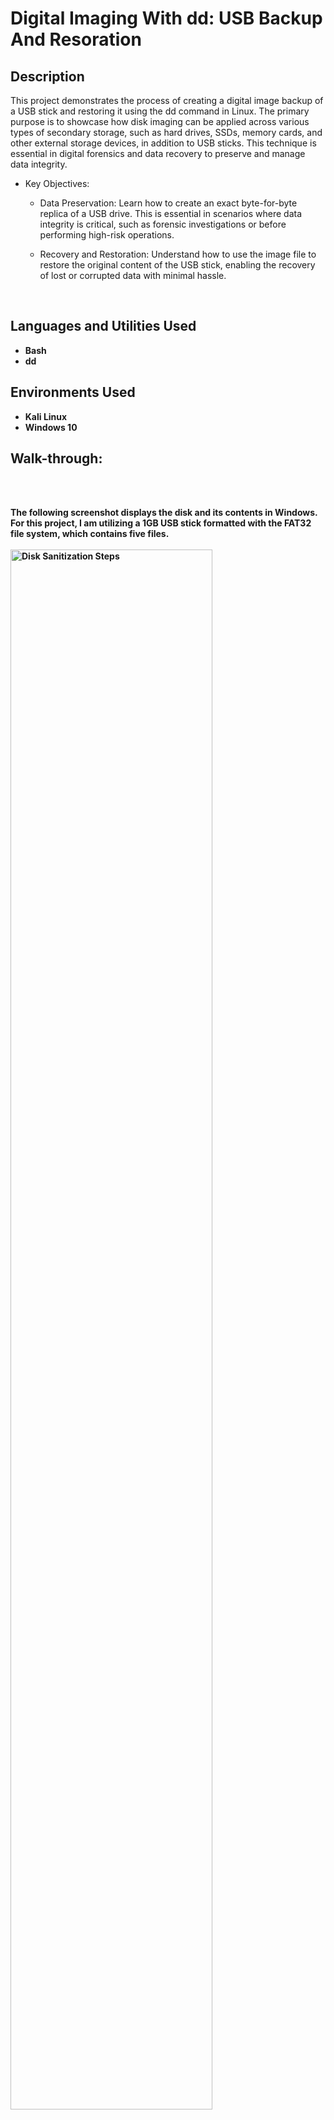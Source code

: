 
<h1>Digital Imaging With dd: USB Backup And Resoration</h1>


<h2>Description</h2>
This project demonstrates the process of creating a digital image backup of a USB stick and restoring it using the dd command in Linux. The primary purpose is to showcase how disk imaging can be applied across various types of secondary storage, such as hard drives, SSDs, memory cards, and other external storage devices, in addition to USB sticks. This technique is essential in digital forensics and data recovery to preserve and manage data integrity. 

- Key Objectives:

  - Data Preservation: Learn how to create an exact byte-for-byte replica of a USB drive. This is essential in scenarios where data integrity is critical, such as forensic investigations or before performing high-risk operations.
  
  - Recovery and Restoration: Understand how to use the image file to restore the original content of the USB stick, enabling the recovery of lost or corrupted data with minimal hassle.
<br />


<h2>Languages and Utilities Used</h2>

- <b>Bash</b> 
- <b>dd</b>

<h2>Environments Used </h2>

- <b>Kali Linux</b>
- <b>Windows 10</b>

<h2>Walk-through:</h2>
<br>
<br>
<p align="left">
<b> The following screenshot displays the disk and its contents in Windows. For this project, I am utilizing a 1GB USB stick formatted with the FAT32 file system, which contains five files.<b/>
<br>
<br>
  <img src="https://i.imgur.com/60zOPia.png" height="80%" width="80%" alt="Disk Sanitization Steps"/>
<br />
<br />

<b> This screenshot demonstrates the creation of a digital image file named imagefat32backup.raw using the dd command in Linux. The command used is sudo dd if=/dev/sdb of=./imagefat32backup.raw bs=1M conv=sync,noerror. Here, /dev/sdb represents the USB stick being imaged, located in the system's /dev directory. You can identify your USB device by running the fdisk -l command. The if= argument specifies the input file or device, while of= defines the output destination and filename for the image. <b/> 
<br>
<br>
  <img src="https://i.imgur.com/AYBBaKg.png" height="80%" width="80%" alt="Disk Sanitization Steps"/>
<br />
<br />
